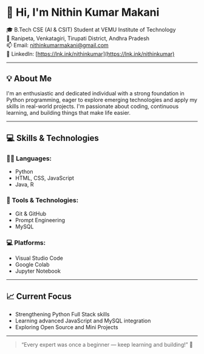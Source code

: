 # 👋 Hi, I'm Nithin Kumar Makani

🎓 B.Tech CSE (AI & CSIT) Student at VEMU Institute of Technology  
📍 Ranipeta, Venkatagiri, Tirupati District, Andhra Pradesh  
📫 Email: [nithinkumarmakani@gmail.com](mailto:nithinkumarmakani@gmail.com)  
🔗 LinkedIn: [https://lnk.ink/nithinkumar](https://lnk.ink/nithinkumar)

---

## 💡 About Me

I'm an enthusiastic and dedicated individual with a strong foundation in Python programming, eager to explore emerging technologies and apply my skills in real-world projects. I'm passionate about coding, continuous learning, and building things that make life easier.

---

## 💻 Skills & Technologies

### 👨‍💻 Languages:
- Python
- HTML, CSS, JavaScript
- Java, R

### 🧰 Tools & Technologies:
- Git & GitHub
- Prompt Engineering
- MySQL

### 💻 Platforms:
- Visual Studio Code
- Google Colab
- Jupyter Notebook

---

## 📈 Current Focus

- Strengthening Python Full Stack skills  
- Learning advanced JavaScript and MySQL integration  
- Exploring Open Source and Mini Projects  

---

> “Every expert was once a beginner — keep learning and building!” 🚀
